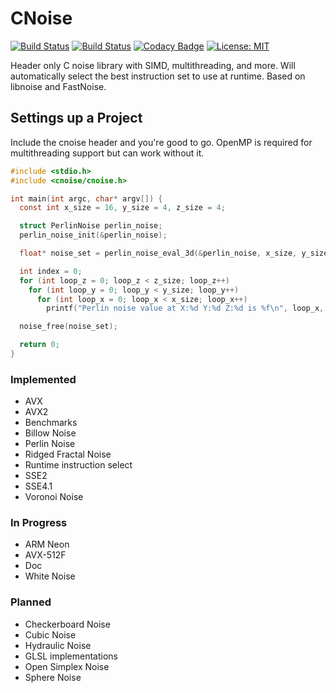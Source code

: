 # CNoise

[![Build Status](https://github.com/Zalrioth/cnoise/workflows/CI/badge.svg)](https://github.com/Zalrioth/cnoise/commits/master)
[![Build Status](https://travis-ci.org/Zalrioth/cnoise.svg?branch=master)](https://travis-ci.org/Zalrioth/cnoise)
[![Codacy Badge](https://api.codacy.com/project/badge/Grade/cec66d7aa0304d15ade4ac7b8a0aff95)](https://www.codacy.com/manual/Zalrioth/cnoise?utm_source=github.com&amp;utm_medium=referral&amp;utm_content=Zalrioth/cnoise&amp;utm_campaign=Badge_Grade)
[![License: MIT](https://img.shields.io/badge/License-MIT-yellow.svg)](https://opensource.org/licenses/MIT)

Header only C noise library with SIMD, multithreading, and more. Will automatically select the best instruction set to use at runtime. Based on libnoise and FastNoise.

## Settings up a Project

Include the cnoise header and you're good to go. OpenMP is required for multithreading support but can work without it.

```c
#include <stdio.h>
#include <cnoise/cnoise.h>

int main(int argc, char* argv[]) {
  const int x_size = 16, y_size = 4, z_size = 4;

  struct PerlinNoise perlin_noise;
  perlin_noise_init(&perlin_noise);

  float* noise_set = perlin_noise_eval_3d(&perlin_noise, x_size, y_size, z_size);

  int index = 0;
  for (int loop_z = 0; loop_z < z_size; loop_z++)
    for (int loop_y = 0; loop_y < y_size; loop_y++)
      for (int loop_x = 0; loop_x < x_size; loop_x++)
        printf("Perlin noise value at X:%d Y:%d Z:%d is %f\n", loop_x, loop_y, loop_z, noise_set[index++]);

  noise_free(noise_set);

  return 0;
}


```

### Implemented

* AVX
* AVX2
* Benchmarks
* Billow Noise
* Perlin Noise
* Ridged Fractal Noise
* Runtime instruction select
* SSE2
* SSE4.1
* Voronoi Noise

### In Progress

* ARM Neon
* AVX-512F
* Doc
* White Noise

### Planned

* Checkerboard Noise
* Cubic Noise
* Hydraulic Noise
* GLSL implementations
* Open Simplex Noise
* Sphere Noise
